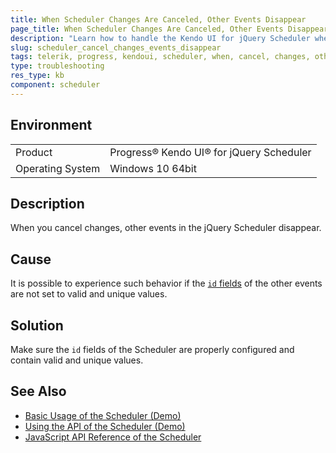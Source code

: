 ```yaml
---
title: When Scheduler Changes Are Canceled, Other Events Disappear 
page_title: When Scheduler Changes Are Canceled, Other Events Disappear
description: "Learn how to handle the Kendo UI for jQuery Scheduler when you cancel changes in the component and other events disappear."
slug: scheduler_cancel_changes_events_disappear
tags: telerik, progress, kendoui, scheduler, when, cancel, changes, other, events, disappear
type: troubleshooting
res_type: kb
component: scheduler
---
```


## Environment

<table>
 <tr>
  <td>Product</td>
  <td>Progress® Kendo UI® for jQuery Scheduler</td>
 </tr>
 <tr>
  <td>Operating System</td>
  <td>Windows 10 64bit</td>
 </tr>
</table>

## Description

When you cancel changes, other events in the jQuery Scheduler disappear.

## Cause 

It is possible to experience such behavior if the [`id` fields](/api/javascript/data/schedulerevent#fields-id) of the other events are not set to valid and unique values.

## Solution

Make sure the `id` fields of the Scheduler are properly configured and contain valid and unique values. 

## See Also

* [Basic Usage of the Scheduler (Demo)](https://demos.telerik.com/kendo-ui/scheduler/index)
* [Using the API of the Scheduler (Demo)](https://demos.telerik.com/kendo-ui/scheduler/api)
* [JavaScript API Reference of the Scheduler](/api/javascript/ui/scheduler)
